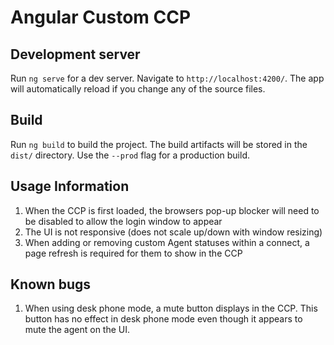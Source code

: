 # Angular Custom CCP

## Development server

Run `ng serve` for a dev server. Navigate to `http://localhost:4200/`. The app will automatically reload if you change any of the source files.

## Build

Run `ng build` to build the project. The build artifacts will be stored in the `dist/` directory. Use the `--prod` flag for a production build.

## Usage Information

1. When the CCP is first loaded, the browsers pop-up blocker will need to be disabled to allow the login window to appear
2. The UI is not responsive (does not scale up/down with window resizing)
3. When adding or removing custom Agent statuses within a connect, a page refresh is required for them to show in the CCP

## Known bugs

1. When using desk phone mode, a mute button displays in the CCP. This button has no effect in desk phone mode even though it appears to mute the agent on the UI.
